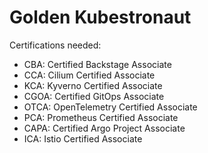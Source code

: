 # Golden Kubestronaut

Certifications needed:

* CBA: Certified Backstage Associate
* CCA: Cilium Certified Associate
* KCA: Kyverno Certified Associate
* CGOA: Certified GitOps Associate
* OTCA: OpenTelemetry Certified Associate
* PCA: Prometheus Certified Associate
* CAPA: Certified Argo Project Associate
* ICA: Istio Certified Associate
